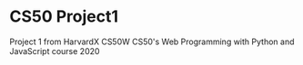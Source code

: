 # CS50 Project1
 Project 1 from HarvardX CS50W CS50's Web Programming with Python and JavaScript course 2020
